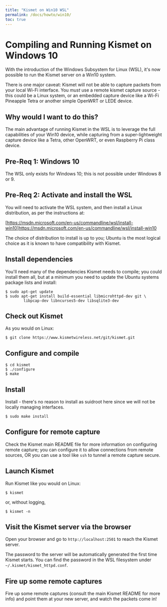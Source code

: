 ```yaml
---
title: "Kismet on Win10 WSL"
permalink: /docs/howto/win10/
toc: true
---
```


# Compiling and Running Kismet on Windows 10

With the introduction of the Windows Subsystem for Linux (WSL), it's now possible to run the Kismet server on a Win10 system.

There is one major caveat:  Kismet will not be able to capture packets from your local Wi-Fi interface.  You *must* use a remote kismet capture source - this could be a Linux system, or an embedded capture device like a Wi-Fi Pineapple Tetra or another simple OpenWRT or LEDE device.

## Why would I want to do this?

The main advantage of running Kismet in the WSL is to leverage the full capabilities of your Win10 device, while capturing from a super-lightweight capture device like a Tetra, other OpenWRT, or even Raspberry Pi class device.

## Pre-Req 1:  Windows 10

The WSL only exists for Windows 10; this is not possible under Windows 8 or 9.

## Pre-Req 2:  Activate and install the WSL

You will need to activate the WSL system, and then install a Linux distribution, as per the instructions at:

[https://msdn.microsoft.com/en-us/commandline/wsl/install-win10]https://msdn.microsoft.com/en-us/commandline/wsl/install-win10

The choice of distribution to install is up to you; Ubuntu is the most logical choice as it is known to have compatibility with Kismet.

## Install dependencies

You'll need many of the dependencies Kismet needs to compile; you could install them all, but at a minimum you need to update the Ubuntu systems package lists and install:

```
$ sudo apt-get update
$ sudo apt-get install build-essential libmicrohttpd-dev git \
        libpcap-dev libncurses5-dev libsqlite3-dev
```

## Check out Kismet

As you would on Linux:

```
$ git clone https://www.kismetwireless.net/git/kismet.git
```

## Configure and compile

```
$ cd kismet
$ ./configure
$ make
```

## Install

Install - there's no reason to install as suidroot here since we will not be locally managing interfaces.

```
$ sudo make install
```

## Configure for remote capture

Check the Kismet main README file for more information on configuring remote capture; you can configure it to allow connections from remote sources, OR you can use a tool like `ssh` to tunnel a remote capture secure.

## Launch Kismet 

Run Kismet like you would on Linux:

```
$ kismet
```

or, without logging,

```
$ kismet -n
```

## Visit the Kismet server via the browser

Open your browser and go to `http://localhost:2501` to reach the Kismet server.

The password to the server will be automatically generated the first time Kismet starts.  You can find the password in the WSL filesystem under `~/.kismet/kismet_httpd.conf`.

## Fire up some remote captures

Fire up some remote captures (consult the main Kismet README for more info) and point them at your new server, and watch the packets come in!



